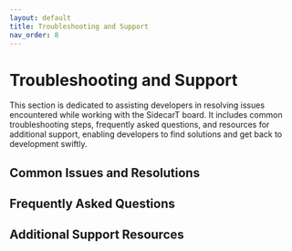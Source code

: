 ```yaml
---
layout: default
title: Troubleshooting and Support
nav_order: 8
---
```


# Troubleshooting and Support
This section is dedicated to assisting developers in resolving issues encountered while working with the SidecarT board. It includes common troubleshooting steps, frequently asked questions, and resources for additional support, enabling developers to find solutions and get back to development swiftly.

## Common Issues and Resolutions

## Frequently Asked Questions

## Additional Support Resources
